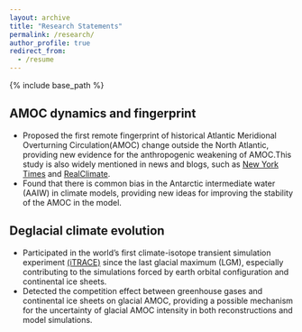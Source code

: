 ```yaml
---
layout: archive
title: "Research Statements"
permalink: /research/
author_profile: true
redirect_from:
  - /resume
---
```


{% include base_path %}

AMOC dynamics and fingerprint
------
* Proposed the first remote fingerprint of historical Atlantic Meridional Overturning Circulation(AMOC) change outside the North Atlantic, providing new evidence for the anthropogenic weakening of AMOC.This study is also widely mentioned in news and blogs, such as [New York Times](https://www.nytimes.com/interactive/2021/03/02/climate/atlantic-ocean-climate-change.html) and [RealClimate](https://www.realclimate.org/index.php/archives/2020/09/new-studies-confirm-weakening-of-the-gulf-stream-circulation-amoc/?utm_source=rss&utm_medium=rss&utm_campaign=new-studies-confirm-weakening-of-the-gulf-stream-circulation-amoc).
* Found that there is common bias in the Antarctic intermediate water (AAIW) in climate models, providing new ideas for improving the stability of the AMOC in the model.

Deglacial climate evolution
------
* Participated in the world’s first climate-isotope transient simulation experiment [(iTRACE)](https://www.earthsystemgrid.org/dataset/ucar.cgd.ccsm4.iTRACE.html) since the last glacial maximum (LGM), especially contributing to the simulations forced by earth orbital configuration and continental ice sheets. 
* Detected the competition effect between greenhouse gases and continental ice sheets on glacial AMOC, providing a possible mechanism for the uncertainty of glacial AMOC intensity in both reconstructions and model simulations.


